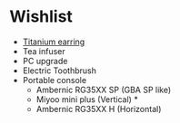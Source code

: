 # Wishlist

* [Titanium earring](https://titaniopiercing.com.br/produtos/par-de-brincos-titanio-zirconia/)
* Tea infuser
* PC upgrade
* Electric Toothbrush
* Portable console
    - Ambernic RG35XX SP (GBA SP like)
    - Miyoo mini plus (Vertical) *
    - Ambernic RG35XX H (Horizontal)